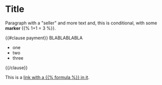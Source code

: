 # Title

Paragraph with a "seller" and more text and, this is conditional, with some **marker** {{% 1+1 = 3 %}}.

{{#clause payment}}
BLABLABLABLA

- one
- two
- three

{{/clause}}

This is a [link with a {{% formula %}} in it](mylink).
